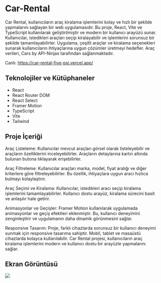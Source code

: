 ﻿<h1>Car-Rental</h1>

Car Rental, kullanıcıların araç kiralama işlemlerini kolay ve hızlı bir şekilde yapmalarını sağlayan bir web uygulamasıdır. Bu proje, React, Vite ve TypeScript kullanılarak geliştirilmiştir ve modern bir kullanıcı arayüzü sunar. Kullanıcılar, istedikleri araçları seçip kiralayabilir ve işlemlerini sorunsuz bir şekilde tamamlayabilirler. Uygulama, çeşitli araçlar ve kiralama seçenekleri sunarak kullanıcıların ihtiyaçlarına uygun çözümler üretmeyi hedefler. Araç verileri, Cars by API-Ninjas tarafından sağlanmaktadır.

Canlı: https://car-rental-five-psi.vercel.app/

<h2>Teknolojiler ve Kütüphaneler</h2>

- React
- React Router DOM
- React Select
- Framer Motion
- TypeScript
- Vite
- Tailwind

<h2>Proje İçeriği</h2>

Araç Listeleme: Kullanıcılar mevcut araçları görsel olarak listeleyebilir ve araçların özelliklerini inceleyebilirler. Araçların detaylarına kartın altında bulunan butona tıklayarak erişebilirler.

Araç Filtreleme: Kullanıcılar araçları marka, model, fiyat aralığı ve diğer kriterlere göre filtreleyebilirler. Bu özellik, ihtiyaçlara uygun aracı hızlıca bulmayı kolaylaştırır.

Araç Seçimi ve Kiralama: Kullanıcılar, istedikleri aracı seçip kiralama işlemlerini tamamlayabilirler. Kullanıcı dostu arayüz, kiralama sürecini basit ve anlaşılır hale getirir.

Animasyonlar ve Geçişler: Framer Motion kullanılarak uygulamada animasyonlar ve geçiş efektleri eklenmiştir. Bu, kullanıcı deneyimini zenginleştirir ve uygulamanın daha dinamik görünmesini sağlar.

Responsive Tasarım: Proje, farklı cihazlarda sorunsuz bir kullanıcı deneyimi sunmak için responsive tasarıma sahiptir. Mobil, tablet ve masaüstü cihazlarda kolayca kullanılabilir.
Car Rental projesi, kullanıcıların araç kiralama işlemlerini modern ve kullanıcı dostu bir arayüzle yapmalarını sağlar.

<h2>Ekran Görüntüsü</h2>

![](ekran.gif)
